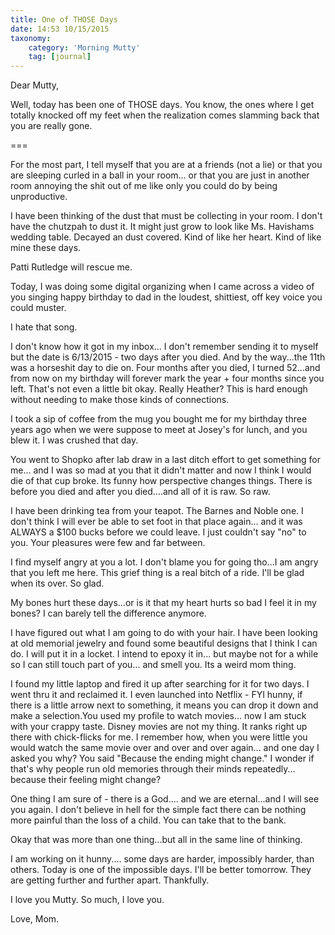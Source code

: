 ```yaml
---
title: One of THOSE Days
date: 14:53 10/15/2015 
taxonomy:
    category: 'Morning Mutty'
    tag: [journal]
---
```


Dear Mutty,

Well, today has been one of THOSE days. You know, the ones where I get totally knocked off my feet when the realization comes slamming back that you are really gone.

===

For the most part, I tell myself that you are at a friends (not a lie) or that you are sleeping curled in a ball in your room... or that you are just in another room annoying the shit out of me like only you could do by being unproductive.

I have been thinking of the dust that must be collecting in your room. I don't have the chutzpah to dust it. It might just grow to look like Ms. Havishams wedding table. Decayed an dust covered. Kind of like her heart. Kind of like mine these days.

Patti Rutledge will rescue me.

Today, I was doing some digital organizing when I came across a video of you singing happy birthday to dad in the loudest, shittiest, off key voice you could muster.

I hate that song.

I don't know how it got in my inbox... I don't remember sending it to myself but the date is 6/13/2015 - two days after you died. And by the way...the 11th was a horseshit day to die on. Four months after you died, I turned 52...and from now on my birthday will forever mark the year + four months since you left. That's not even a little bit okay. Really Heather? This is hard enough without needing to make those kinds of connections.

I took a sip of coffee from the mug you bought me for my birthday three years ago when we were suppose to meet at Josey's for lunch, and you blew it. I was crushed that day.

You went to Shopko after lab draw in a last ditch effort to get something for me... and I was so mad at you that it didn't matter and now I think I would die of that cup broke.
Its funny how perspective changes things. There is before you died and after you died....and all of it is raw. So raw.

I have been drinking tea from your teapot. The Barnes and Noble one. I don't think I will ever be able to set foot in that place again... and it was ALWAYS a $100 bucks before we could leave. I just couldn't say "no" to you. Your pleasures were few and far between.

I find myself angry at you a lot. I don't blame you for going tho...I am angry that you left me here. This grief thing is a real bitch of a ride. I'll be glad when its over. So glad.

My bones hurt these days...or is it that my heart hurts so bad I feel it in my bones? I can barely tell the difference anymore.

I have figured out what I am going to do with your hair. I have been looking at old memorial jewelry and found some beautiful designs that I think I can do. I will put it in a locket. I intend to epoxy it in... but maybe not for a while so I can still touch part of you... and smell you. Its a weird mom thing.

I found my little laptop and fired it up after searching for it for two days. I went thru it and reclaimed it. I even launched into Netflix - FYI hunny, if there is a little arrow next to something, it means you can drop it down and make a selection.You used my profile to watch movies... now I am stuck with your crappy taste. Disney movies are not my thing. It ranks right up there with chick-flicks for me. I remember how, when you were little you would watch the same movie over and over and over again... and one day I asked you why? You said "Because the ending might change." I wonder if that's why people run old memories through their minds repeatedly... because their feeling might change?

One thing I am sure of - there is a God.... and we are eternal...and I will see you again. I don't believe in hell for the simple fact there can be nothing more painful than the loss of a child. You can take that to the bank.

Okay that was more than one thing...but all in the same line of thinking.

I am working on it hunny.... some days are harder, impossibly harder, than others. Today is one of the impossible days. I'll be better tomorrow. They are getting further and further apart. Thankfully.

I love you Mutty. So much, I love you.

Love, Mom.

